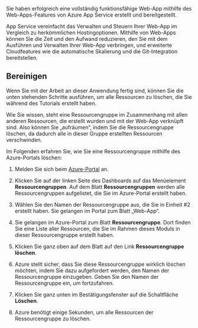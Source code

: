 Sie haben erfolgreich eine vollständig funktionsfähige Web-App mithilfe des Web-Apps-Features von Azure App Service erstellt und bereitgestellt.

App Service vereinfacht das Verwalten und Steuern Ihrer Web-App im Vergleich zu herkömmlichen Hostingoptionen. Mithilfe von Web-Apps können Sie die Zeit und den Aufwand reduzieren, den Sie mit dem Ausführen und Verwalten Ihrer Web-App verbringen, und erweiterte Cloudfeatures wie die automatische Skalierung und die Git-Integration bereitstellen.

## <a name="clean-up"></a>Bereinigen
<!---TODO: Update for sandbox?--->

Wenn Sie mit der Arbeit an dieser Anwendung fertig sind, können Sie die unten stehenden Schritte ausführen, um alle Ressourcen zu löschen, die Sie während des Tutorials erstellt haben.

Wie Sie wissen, steht eine Ressourcengruppe im Zusammenhang mit allen anderen Ressourcen, die erstellt wurden und mit der Web-App verknüpft sind. Also können Sie „aufräumen“, indem Sie die Ressourcengruppe löschen, da dadurch alle in dieser Gruppe erstellten Ressourcen verschwinden.

Im Folgenden erfahren Sie, wie Sie eine Ressourcengruppe mithilfe des Azure-Portals löschen:

1. Melden Sie sich beim [Azure-Portal](https://portal.azure.com/?azure-portal=true) an.

1. Klicken Sie auf der linken Seite des Dashboards auf das Menüelement **Ressourcengruppen**. Auf dem Blatt **Ressourcengruppen** werden alle Ressourcengruppen aufgelistet, die Sie im Azure-Portal erstellt haben.

1. Wählen Sie den Namen der Ressourcengruppe aus, die Sie in Einheit #2 erstellt haben. Sie gelangen im Portal zum Blatt „Web-App“.

1. Sie gelangen im Azure-Portal zum Blatt **Ressourcengruppe**. Dort finden Sie eine Liste aller Ressourcen, die Sie im Rahmen dieses Moduls in dieser Ressourcengruppe erstellt haben.

1. Klicken Sie ganz oben auf dem Blatt auf den Link **Ressourcengruppe löschen**.

1. Azure stellt sicher, dass Sie diese Ressourcengruppe wirklich löschen möchten, indem Sie dazu aufgefordert werden, den Namen der Ressourcengruppe einzugeben. Geben Sie den Namen der Ressourcengruppe ein, um fortzufahren.

1. Klicken Sie ganz unten im Bestätigungsfenster auf die Schaltfläche **Löschen**.

1. Azure benötigt einige Sekunden, um alle Ressourcen der Ressourcengruppe zu löschen.
